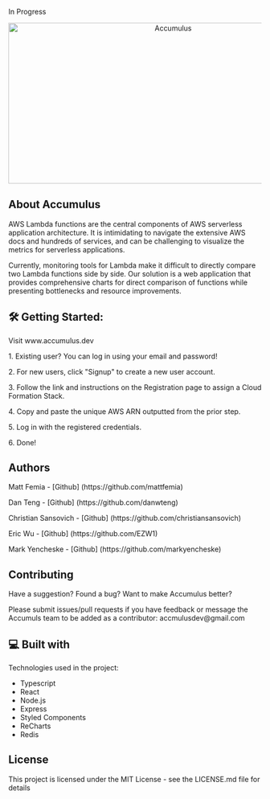 In Progress

<div  align="center">
<img src="https://socialify.git.ci/oslabs-beta/Accumulus/image?description=1&font=Raleway&issues=1&language=1&name=1&owner=1&pattern=Solid&pulls=1&stargazers=1&theme=Dark" alt="Accumulus" width="640" height="320" />
</div>

<h2>About Accumulus</h2>
<p>
AWS Lambda functions are the central components of AWS serverless application architecture.
It is intimidating to navigate the extensive AWS docs and hundreds of services, and can be challenging to visualize the metrics for serverless applications.</p>

<p>Currently, monitoring tools for Lambda make it difficult to directly compare two Lambda functions side by side. Our solution is a web application that provides comprehensive charts for direct comparison of functions while presenting bottlenecks and resource improvements. </p>




<h2>🛠️ Getting Started:</h2>

<p>Visit www.accumulus.dev</p>

<p>1. Existing user? You can log in using your email and password!</p>

<p>2. For new users, click "Signup" to create a new user account.</p>

<p>3. Follow the link and instructions on the Registration page to assign a Cloud Formation Stack.</p>

<p>4. Copy and paste the unique AWS ARN outputted from the prior step.</p>

<p>5. Log in with the registered credentials.</p>

<p>6. Done!</p>

<h2>Authors</h2>
<p>Matt Femia - [Github] (https://github.com/mattfemia)</p>
<p>Dan Teng - [Github] (https://github.com/danwteng)</p>
<p>Christian Sansovich - [Github] (https://github.com/christiansansovich)</p>
<p>Eric Wu - [Github] (https://github.com/EZW1)</p>
<p>Mark Yencheske - [Github] (https://github.com/markyencheske)</p>

  <h2>Contributing</h2>
<p> Have a suggestion? Found a bug? Want to make Accumulus better?</p>
<p>Please submit issues/pull requests if you have feedback or message the Accumuls team to be added as a contributor: <a>accmulusdev@gmail.com</a></p>


<h2>💻 Built with</h2>

Technologies used in the project:

* Typescript
* React
* Node.js
* Express
* Styled Components
* ReCharts
* Redis

<h2>License</h2>
This project is licensed under the MIT License - see the LICENSE.md file for details
